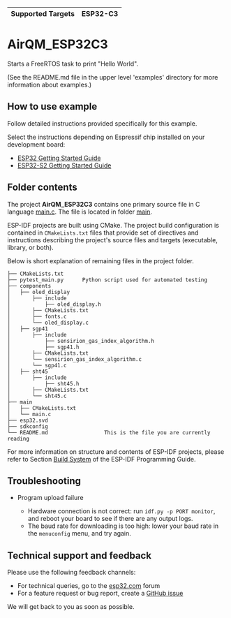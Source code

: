 | Supported Targets | ESP32-C3 |
| ----------------- | -------- |

# AirQM_ESP32C3

Starts a FreeRTOS task to print "Hello World".

(See the README.md file in the upper level 'examples' directory for more information about examples.)

## How to use example

Follow detailed instructions provided specifically for this example.

Select the instructions depending on Espressif chip installed on your development board:

- [ESP32 Getting Started Guide](https://docs.espressif.com/projects/esp-idf/en/stable/get-started/index.html)
- [ESP32-S2 Getting Started Guide](https://docs.espressif.com/projects/esp-idf/en/latest/esp32s2/get-started/index.html)


## Folder contents

The project **AirQM_ESP32C3** contains one primary source file in C language [main.c](main/main.c). The file is located in folder [main](main).

ESP-IDF projects are built using CMake. The project build configuration is contained in `CMakeLists.txt` files that provide set of directives and instructions describing the project's source files and targets (executable, library, or both).

Below is short explanation of remaining files in the project folder.

```
├── CMakeLists.txt
├── pytest_main.py      Python script used for automated testing
├── components
│   ├── oled_display
│       ├── include
│           ├── oled_display.h
│       ├── CMakeLists.txt
│       ├── fonts.c
│       └── oled_display.c
│   ├── sgp41
│       ├── include
│           ├── sensirion_gas_index_algorithm.h
│           ├── sgp41.h
│       ├── CMakeLists.txt
│       └── sensirion_gas_index_algorithm.c
│       └── sgp41.c
│   ├── sht45
│       ├── include
│           ├── sht45.h
│       ├── CMakeLists.txt
│       └── sht45.c
├── main
│   ├── CMakeLists.txt
│   └── main.c
├── esp32.svd
├── sdkconfig
└── README.md                  This is the file you are currently reading
```

For more information on structure and contents of ESP-IDF projects, please refer to Section [Build System](https://docs.espressif.com/projects/esp-idf/en/latest/esp32/api-guides/build-system.html) of the ESP-IDF Programming Guide.

## Troubleshooting

* Program upload failure

    * Hardware connection is not correct: run `idf.py -p PORT monitor`, and reboot your board to see if there are any output logs.
    * The baud rate for downloading is too high: lower your baud rate in the `menuconfig` menu, and try again.

## Technical support and feedback

Please use the following feedback channels:

* For technical queries, go to the [esp32.com](https://esp32.com/) forum
* For a feature request or bug report, create a [GitHub issue](https://github.com/espressif/esp-idf/issues)

We will get back to you as soon as possible.
